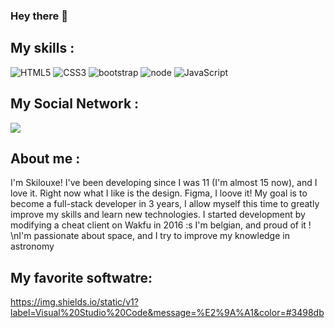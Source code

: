 ### Hey there 👋

## My skills :

![HTML5](https://img.shields.io/badge/html%205-grey?style=for-the-badge&logo=html5&logoColor=white&labelColor=8E2DE2)
![CSS3](https://img.shields.io/badge/css%203-grey?style=for-the-badge&logo=css3&logoColor=white&labelColor=8E2DE2)
![bootstrap](https://img.shields.io/badge/-bootstrap-grey?style=for-the-badge&logo=bootstrap&logoColor=white&labelColor=8E2DE2)
![node](https://img.shields.io/badge/-node-grey?style=for-the-badge&logo=node.js&logoColor=white&labelColor=8E2DE2)
![JavaScript](https://img.shields.io/badge/-JavaScript-grey?style=for-the-badge&logo=javascript&logoColor=white&labelColor=8E2DE2)

## My Social Network :

<a href="https://www.instagram.com/teen_developer/"><img src="https://img.shields.io/badge/twitter%20@skilouxe-0D95E8?style=for-the-badge&logo=twitter&logoColor=white"/></a>

## About me :
I'm Skilouxe! I've been developing since I was 11 (I'm almost 15 now), and I love it. Right now what I like is the design. Figma, I loove it!  My goal is to become a full-stack developer in 3 years, I allow myself this time to greatly improve my skills and learn new technologies. 
I started development by modifying a cheat client on Wakfu in 2016 :s 
I'm belgian, and proud of it ! \nI'm passionate about space, and I try to improve my knowledge in astronomy 

## My favorite softwatre:
https://img.shields.io/static/v1?label=Visual%20Studio%20Code&message=%E2%9A%A1&color=#3498db
